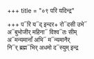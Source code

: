 +++
title = "०९ परि यदिन्द्र"

+++
प᳓रि य᳓द् इन्दर+ रो᳓दसी उभे᳓  
अ᳓बुभोजीर् महिना᳓ विश्व᳓तः सीम्  
अ᳓मन्यमानाँ अभि᳓ म᳓न्यमानैर्  
नि᳓र् ब्रह्म᳓भिर् अधमो द᳓स्युम् इन्द्र